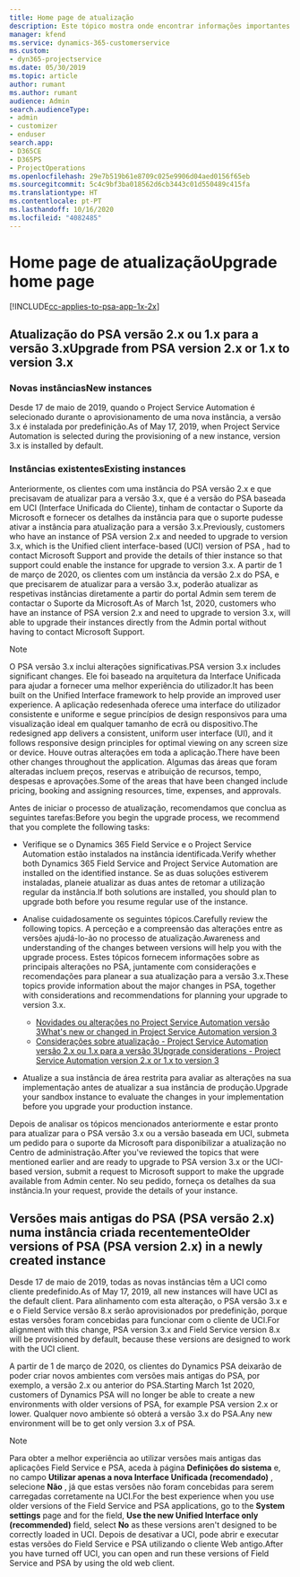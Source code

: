 ```yaml
---
title: Home page de atualização
description: Este tópico mostra onde encontrar informações importantes sobre os recursos novos e alterados no Dynamics 365 Project Service Automation e o processo de atualização para a versão mais recente.
manager: kfend
ms.service: dynamics-365-customerservice
ms.custom:
- dyn365-projectservice
ms.date: 05/30/2019
ms.topic: article
author: rumant
ms.author: rumant
audience: Admin
search.audienceType:
- admin
- customizer
- enduser
search.app:
- D365CE
- D365PS
- ProjectOperations
ms.openlocfilehash: 29e7b519b61e8709c025e9906d04aed0156f65eb
ms.sourcegitcommit: 5c4c9bf3ba018562d6cb3443c01d550489c415fa
ms.translationtype: HT
ms.contentlocale: pt-PT
ms.lasthandoff: 10/16/2020
ms.locfileid: "4082485"
---
```

# <a name="upgrade-home-page"></a><span data-ttu-id="9be52-103">Home page de atualização</span><span class="sxs-lookup"><span data-stu-id="9be52-103">Upgrade home page</span></span>

[!INCLUDE[cc-applies-to-psa-app-1x-2x](../includes/cc-applies-to-psa-app-1x-2x.md)]

## <a name="upgrade-from-psa-version-2x-or-1x-to-version-3x"></a><span data-ttu-id="9be52-104">Atualização do PSA versão 2.x ou 1.x para a versão 3.x</span><span class="sxs-lookup"><span data-stu-id="9be52-104">Upgrade from PSA version 2.x or 1.x to version 3.x</span></span>

### <a name="new-instances"></a><span data-ttu-id="9be52-105">Novas instâncias</span><span class="sxs-lookup"><span data-stu-id="9be52-105">New instances</span></span>

<span data-ttu-id="9be52-106">Desde 17 de maio de 2019, quando o Project Service Automation é selecionado durante o aprovisionamento de uma nova instância, a versão 3.x é instalada por predefinição.</span><span class="sxs-lookup"><span data-stu-id="9be52-106">As of May 17, 2019, when Project Service Automation is selected during the provisioning of a new instance, version 3.x is installed by default.</span></span>

### <a name="existing-instances"></a><span data-ttu-id="9be52-107">Instâncias existentes</span><span class="sxs-lookup"><span data-stu-id="9be52-107">Existing instances</span></span>

<span data-ttu-id="9be52-108">Anteriormente, os clientes com uma instância do PSA versão 2.x e que precisavam de atualizar para a versão 3.x, que é a versão do PSA baseada em UCI (Interface Unificada do Cliente), tinham de contactar o Suporte da Microsoft e fornecer os detalhes da instância para que o suporte pudesse ativar a instância para atualização para a versão 3.x.</span><span class="sxs-lookup"><span data-stu-id="9be52-108">Previously, customers who have an instance of PSA version 2.x and needed to upgrade to version 3.x, which is the Unified client interface-based (UCI) version of PSA , had to contact Microsoft Support and provide the details of thier instance so that support could enable the instance for upgrade to version 3.x.</span></span> <span data-ttu-id="9be52-109">A partir de 1 de março de 2020, os clientes com um instância da versão 2.x do PSA, e que precisarem de atualizar para a versão 3.x, poderão atualizar as respetivas instâncias diretamente a partir do portal Admin sem terem de contactar o Suporte da Microsoft.</span><span class="sxs-lookup"><span data-stu-id="9be52-109">As of March 1st, 2020, customers who have an instance of PSA version 2.x and need to upgrade to version 3.x, will able to upgrade their instances directly from the Admin portal without having to contact Microsoft Support.</span></span>  

> [!NOTE]
> <span data-ttu-id="9be52-110">O PSA versão 3.x inclui alterações significativas.</span><span class="sxs-lookup"><span data-stu-id="9be52-110">PSA version 3.x includes significant changes.</span></span> <span data-ttu-id="9be52-111">Ele foi baseado na arquitetura da Interface Unificada para ajudar a fornecer uma melhor experiência do utilizador.</span><span class="sxs-lookup"><span data-stu-id="9be52-111">It has been built on the Unified Interface framework to help provide an improved user experience.</span></span> <span data-ttu-id="9be52-112">A aplicação redesenhada oferece uma interface do utilizador consistente e uniforme e segue princípios de design responsivos para uma visualização ideal em qualquer tamanho de ecrã ou dispositivo.</span><span class="sxs-lookup"><span data-stu-id="9be52-112">The redesigned app delivers a consistent, uniform user interface (UI), and it follows responsive design principles for optimal viewing on any screen size or device.</span></span> <span data-ttu-id="9be52-113">Houve outras alterações em toda a aplicação.</span><span class="sxs-lookup"><span data-stu-id="9be52-113">There have been other changes throughout the application.</span></span> <span data-ttu-id="9be52-114">Algumas das áreas que foram alteradas incluem preços, reservas e atribuição de recursos, tempo, despesas e aprovações.</span><span class="sxs-lookup"><span data-stu-id="9be52-114">Some of the areas that have been changed include pricing, booking and assigning resources, time, expenses, and approvals.</span></span>

<span data-ttu-id="9be52-115">Antes de iniciar o processo de atualização, recomendamos que conclua as seguintes tarefas:</span><span class="sxs-lookup"><span data-stu-id="9be52-115">Before you begin the upgrade process, we recommend that you complete the following tasks:</span></span>

- <span data-ttu-id="9be52-116">Verifique se o Dynamics 365 Field Service e o Project Service Automation estão instalados na instância identificada.</span><span class="sxs-lookup"><span data-stu-id="9be52-116">Verify whether both Dynamics 365 Field Service and Project Service Automation are installed on the identified instance.</span></span> <span data-ttu-id="9be52-117">Se as duas soluções estiverem instaladas, planeie atualizar as duas antes de retomar a utilização regular da instância.</span><span class="sxs-lookup"><span data-stu-id="9be52-117">If both solutions are installed, you should plan to upgrade both before you resume regular use of the instance.</span></span>
- <span data-ttu-id="9be52-118">Analise cuidadosamente os seguintes tópicos.</span><span class="sxs-lookup"><span data-stu-id="9be52-118">Carefully review the following topics.</span></span> <span data-ttu-id="9be52-119">A perceção e a compreensão das alterações entre as versões ajudá-lo-ão no processo de atualização.</span><span class="sxs-lookup"><span data-stu-id="9be52-119">Awareness and understanding of the changes between versions will help you with the upgrade process.</span></span> <span data-ttu-id="9be52-120">Estes tópicos fornecem informações sobre as principais alterações no PSA, juntamente com considerações e recomendações para planear a sua atualização para a versão 3.x.</span><span class="sxs-lookup"><span data-stu-id="9be52-120">These topics provide information about the major changes in PSA, together with considerations and recommendations for planning your upgrade to version 3.x.</span></span>

    - [<span data-ttu-id="9be52-121">Novidades ou alterações no Project Service Automation versão 3</span><span class="sxs-lookup"><span data-stu-id="9be52-121">What's new or changed in Project Service Automation version 3</span></span>](whats-new-changed-v3.md)
    - [<span data-ttu-id="9be52-122">Considerações sobre atualização - Project Service Automation versão 2.x ou 1.x para a versão 3</span><span class="sxs-lookup"><span data-stu-id="9be52-122">Upgrade considerations - Project Service Automation version 2.x or 1.x to version 3</span></span>](upgrade-v3.md)

- <span data-ttu-id="9be52-123">Atualize a sua instância de área restrita para avaliar as alterações na sua implementação antes de atualizar a sua instância de produção.</span><span class="sxs-lookup"><span data-stu-id="9be52-123">Upgrade your sandbox instance to evaluate the changes in your implementation before you upgrade your production instance.</span></span>

<span data-ttu-id="9be52-124">Depois de analisar os tópicos mencionados anteriormente e estar pronto para atualizar para o PSA versão 3.x ou a versão baseada em UCI, submeta um pedido para o suporte da Microsoft para disponibilizar a atualização no Centro de administração.</span><span class="sxs-lookup"><span data-stu-id="9be52-124">After you've reviewed the topics that were mentioned earlier and are ready to upgrade to PSA version 3.x or the UCI-based version, submit a request to Microsoft support to make the upgrade available from Admin center.</span></span> <span data-ttu-id="9be52-125">No seu pedido, forneça os detalhes da sua instância.</span><span class="sxs-lookup"><span data-stu-id="9be52-125">In your request, provide the details of your instance.</span></span>

## <a name="older-versions-of-psa-psa-version-2x-in-a-newly-created-instance"></a><span data-ttu-id="9be52-126">Versões mais antigas do PSA (PSA versão 2.x) numa instância criada recentemente</span><span class="sxs-lookup"><span data-stu-id="9be52-126">Older versions of PSA (PSA version 2.x) in a newly created instance</span></span>

<span data-ttu-id="9be52-127">Desde 17 de maio de 2019, todas as novas instâncias têm a UCI como cliente predefinido.</span><span class="sxs-lookup"><span data-stu-id="9be52-127">As of May 17, 2019, all new instances will have UCI as the default client.</span></span> <span data-ttu-id="9be52-128">Para alinhamento com esta alteração, o PSA versão 3.x e e o Field Service versão 8.x serão aprovisionados por predefinição, porque estas versões foram concebidas para funcionar com o cliente de UCI.</span><span class="sxs-lookup"><span data-stu-id="9be52-128">For alignment with this change, PSA version 3.x and Field Service version 8.x will be provisioned by default, because these versions are designed to work with the UCI client.</span></span>

<span data-ttu-id="9be52-129">A partir de 1 de março de 2020, os clientes do Dynamics PSA deixarão de poder criar novos ambientes com versões mais antigas do PSA, por exemplo, a versão 2.x ou anterior do PSA.</span><span class="sxs-lookup"><span data-stu-id="9be52-129">Starting March 1st 2020, customers of Dynamics PSA will no longer be able to create a new environments with older versions of PSA, for example PSA version 2.x or lower.</span></span> <span data-ttu-id="9be52-130">Qualquer novo ambiente só obterá a versão 3.x do PSA.</span><span class="sxs-lookup"><span data-stu-id="9be52-130">Any new environment will be to get only version 3.x of PSA.</span></span>

> [!NOTE]
> <span data-ttu-id="9be52-131">Para obter a melhor experiência ao utilizar versões mais antigas das aplicações Field Service e PSA, aceda à página **Definições do sistema** e, no campo **Utilizar apenas a nova Interface Unificada (recomendado)** , selecione **Não** , já que estas versões não foram concebidas para serem carregadas corretamente na UCI.</span><span class="sxs-lookup"><span data-stu-id="9be52-131">For the best experience when you use older versions of the Field Service and PSA applications, go to the **System settings** page and for the field, **Use the new Unified Interface only (recommended)** field, select **No** as these versions aren't designed to be correctly loaded in UCI.</span></span> <span data-ttu-id="9be52-132">Depois de desativar a UCI, pode abrir e executar estas versões do Field Service e PSA utilizando o cliente Web antigo.</span><span class="sxs-lookup"><span data-stu-id="9be52-132">After you have turned off UCI, you can open and run these versions of Field Service and PSA by using the old web client.</span></span> 
